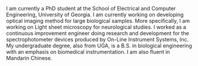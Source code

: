 I am currently a PhD student at the School of Electrical and Computer Engineering, University of Georgia. I am currently working on developing optical imaging method for large biological samples. More specifically, I am working on Light sheet microscopy for neurological studies. I worked as a continuous improvement engineer doing research and development for the spectrophotometer devices produced by On-Line Instrument Systems, Inc. My undergraduate degree, also from UGA, is a B.S. in biological engineering with an emphasis on biomedical instrumentation. I am also fluent in Mandarin Chinese.
